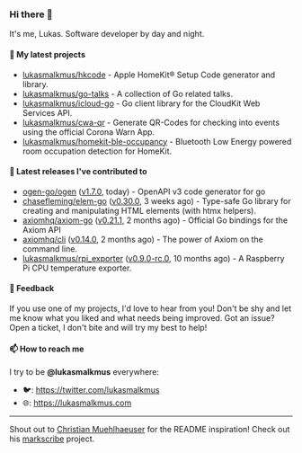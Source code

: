 ### Hi there 👋

It's me, Lukas. Software developer by day and night.

#### 🌱 My latest projects

- [lukasmalkmus/hkcode](https://github.com/lukasmalkmus/hkcode) - Apple HomeKit® Setup Code generator and library.
- [lukasmalkmus/go-talks](https://github.com/lukasmalkmus/go-talks) - A collection of Go related talks.
- [lukasmalkmus/icloud-go](https://github.com/lukasmalkmus/icloud-go) - Go client library for the CloudKit Web Services API.
- [lukasmalkmus/cwa-qr](https://github.com/lukasmalkmus/cwa-qr) - Generate QR-Codes for checking into events using the official Corona Warn App.
- [lukasmalkmus/homekit-ble-occupancy](https://github.com/lukasmalkmus/homekit-ble-occupancy) - Bluetooth Low Energy powered room occupation detection for HomeKit.

#### 🔭 Latest releases I've contributed to

- [ogen-go/ogen](https://github.com/ogen-go/ogen) ([v1.7.0](https://github.com/ogen-go/ogen/releases/tag/v1.7.0), today) - OpenAPI v3 code generator for go
- [chasefleming/elem-go](https://github.com/chasefleming/elem-go) ([v0.30.0](https://github.com/chasefleming/elem-go/releases/tag/v0.30.0), 3 weeks ago) - Type-safe Go library for creating and manipulating HTML elements (with htmx helpers).
- [axiomhq/axiom-go](https://github.com/axiomhq/axiom-go) ([v0.21.1](https://github.com/axiomhq/axiom-go/releases/tag/v0.21.1), 2 months ago) - Official Go bindings for the Axiom API
- [axiomhq/cli](https://github.com/axiomhq/cli) ([v0.14.0](https://github.com/axiomhq/cli/releases/tag/v0.14.0), 2 months ago) - The power of Axiom on the command line.
- [lukasmalkmus/rpi_exporter](https://github.com/lukasmalkmus/rpi_exporter) ([v0.9.0-rc.0](https://github.com/lukasmalkmus/rpi_exporter/releases/tag/v0.9.0-rc.0), 10 months ago) - A Raspberry Pi CPU temperature exporter.

#### 💬 Feedback

If you use one of my projects, I'd love to hear from you! Don't be shy and let
me know what you liked and what needs being improved. Got an issue? Open a
ticket, I don't bite and will try my best to help!

#### 📫 How to reach me

I try to be **@lukasmalkmus** everywhere:

- 🐦: https://twitter.com/lukasmalkmus
- 🌐: https://lukasmalkmus.com

---

Shout out to [Christian Muehlhaeuser](https://github.com/muesli) for the README
inspiration! Check out his [markscribe](https://github.com/muesli/markscribe)
project.
